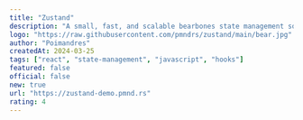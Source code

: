 ```yaml
---
title: "Zustand"
description: "A small, fast, and scalable bearbones state management solution. Has a comfy API based on hooks, isn't boilerplatey or opinionated."
logo: "https://raw.githubusercontent.com/pmndrs/zustand/main/bear.jpg"
author: "Poimandres"
createdAt: 2024-03-25
tags: ["react", "state-management", "javascript", "hooks"]
featured: false
official: false
new: true
url: "https://zustand-demo.pmnd.rs"
rating: 4
---
```


